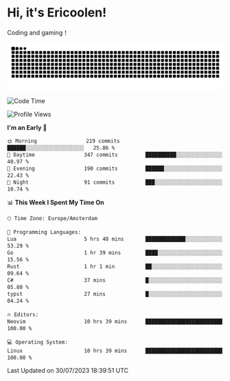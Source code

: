 # Hi, it's Ericoolen!
Coding and gaming！

<picture>
  <source media="(prefers-color-scheme: dark)" srcset="https://raw.githubusercontent.com/Eric-Song-Nop/Eric-Song-Nop/output/github-contribution-grid-snake-dark.svg">
  <source media="(prefers-color-scheme: light)" srcset="https://raw.githubusercontent.com/Eric-Song-Nop/Eric-Song-Nop/output/github-contribution-grid-snake.svg">
  <img alt="github contribution grid snake animation" src="https://raw.githubusercontent.com/Eric-Song-Nop/Eric-Song-Nop/output/github-contribution-grid-snake.svg">
</picture>

<!--START_SECTION:waka-->
![Code Time](http://img.shields.io/badge/Code%20Time-916%20hrs%2026%20mins-blue)

![Profile Views](http://img.shields.io/badge/Profile%20Views-73-blue)

**I'm an Early 🐤** 

```text
🌞 Morning                219 commits         ██████░░░░░░░░░░░░░░░░░░░   25.86 % 
🌆 Daytime                347 commits         ██████████░░░░░░░░░░░░░░░   40.97 % 
🌃 Evening                190 commits         ██████░░░░░░░░░░░░░░░░░░░   22.43 % 
🌙 Night                  91 commits          ███░░░░░░░░░░░░░░░░░░░░░░   10.74 % 
```


📊 **This Week I Spent My Time On** 

```text
🕑︎ Time Zone: Europe/Amsterdam

💬 Programming Languages: 
Lua                      5 hrs 40 mins       █████████████░░░░░░░░░░░░   53.29 % 
Go                       1 hr 39 mins        ████░░░░░░░░░░░░░░░░░░░░░   15.56 % 
Rust                     1 hr 1 min          ██░░░░░░░░░░░░░░░░░░░░░░░   09.64 % 
C#                       37 mins             █░░░░░░░░░░░░░░░░░░░░░░░░   05.80 % 
typst                    27 mins             █░░░░░░░░░░░░░░░░░░░░░░░░   04.24 % 

🔥 Editors: 
Neovim                   10 hrs 39 mins      █████████████████████████   100.00 % 

💻 Operating System: 
Linux                    10 hrs 39 mins      █████████████████████████   100.00 % 
```


 Last Updated on 30/07/2023 18:39:51 UTC
<!--END_SECTION:waka-->
